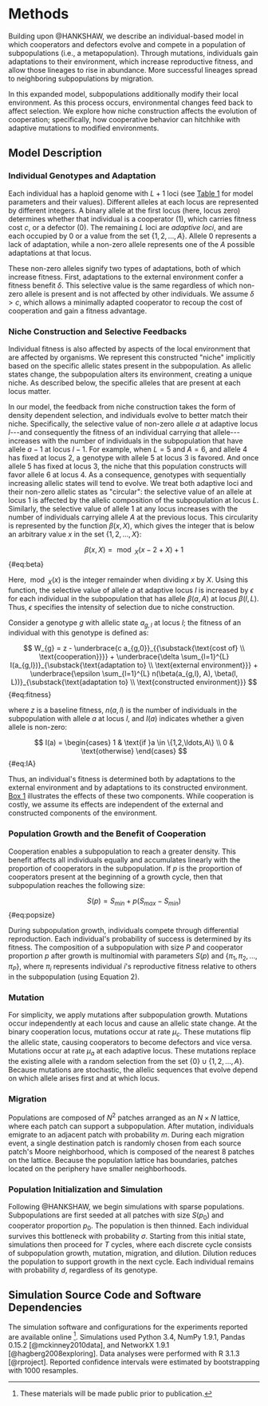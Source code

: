 
# Methods

Building upon @HANKSHAW, we describe an individual-based model in which cooperators and defectors evolve and compete in a population of subpopulations (i.e., a metapopulation).
Through mutations, individuals gain adaptations to their environment, which increase reproductive fitness, and allow those lineages to rise in abundance.
More successful lineages spread to neighboring subpopulations by migration.

In this expanded model, subpopulations additionally modify their local environment.
As this process occurs, environmental changes feed back to affect selection.
We explore how niche construction affects the evolution of cooperation; specifically, how cooperative behavior can hitchhike with adaptive mutations to modified environments.


## Model Description

### Individual Genotypes and Adaptation

Each individual has a haploid genome with $L + 1$ loci (see [Table 1](#tables) for model parameters and their values).
Different alleles at each locus are represented by different integers.
A binary allele at the first locus (here, locus zero) determines whether that individual is a cooperator ($1$), which carries fitness cost $c$, or a defector ($0$).
The remaining $L$ loci are *adaptive loci*, and are each occupied by $0$ or a value from the set $\{1, 2, \ldots, A\}$.
Allele $0$ represents a lack of adaptation, while a non-zero allele represents one of the $A$ possible adaptations at that locus.

These non-zero alleles signify two types of adaptations, both of which increase fitness.
First, adaptations to the external environment confer a fitness benefit $\delta$.
This selective value is the same regardless of which non-zero allele is present and is not affected by other individuals.
We assume $\delta > c$, which allows a minimally adapted cooperator to recoup the cost of cooperation and gain a fitness advantage.


### Niche Construction and Selective Feedbacks

Individual fitness is also affected by aspects of the local environment that are affected by organisms.
We represent this constructed "niche" implicitly based on the specific allelic states present in the subpopulation.
As allelic states change, the subpopulation alters its environment, creating a unique niche.
As described below, the specific alleles that are present at each locus matter.

In our model, the feedback from niche construction takes the form of density dependent selection, and individuals evolve to better match their niche.
Specifically, the selective value of non-zero allele $a$ at adaptive locus $l$---and consequently the fitness of an individual carrying that allele---increases with the number of individuals in the subpopulation that have allele $a-1$ at locus $l-1$.
For example, when $L=5$ and $A=6$, and allele $4$ has fixed at locus $2$, a genotype with allele $5$ at locus $3$ is favored.
And once allele $5$ has fixed at locus $3$, the niche that this population constructs will favor allele $6$ at locus $4$.
As a consequence, genotypes with sequentially increasing allelic states will tend to evolve.
We treat both adaptive loci and their non-zero allelic states as "circular": the selective value of an allele at locus 1 is affected by the allelic composition of the subpopulation at locus $L$.
Similarly, the selective value of allele 1 at any locus increases with the number of individuals carrying allele $A$ at the previous locus.
This circularity is represented by the function $\beta(x,X)$, which gives the integer that is below an arbitrary value $x$ in the set $\{1, 2, \ldots, X\}$:

$$ \beta(x, X) = \bmod_{X}(x - 2 + X) + 1 $$ {#eq:beta}

Here, $\bmod_{X}(x)$ is the integer remainder when dividing $x$ by $X$.
Using this function, the selective value of allele $a$ at adaptive locus $l$ is increased by $\epsilon$ for each individual in the subpopulation that has allele $\beta(a,A)$ at locus $\beta(l, L)$.
Thus, $\epsilon$ specifies the intensity of selection due to niche construction.

Consider a genotype $g$ with allelic state $a_{g,l}$ at locus $l$; the fitness of an individual with this genotype is defined as:

$$ W_{g} = z - \underbrace{c a_{g,0}}_{{\substack{\text{cost of} \\ \text{cooperation}}}} + \underbrace{\delta \sum_{l=1}^{L} I(a_{g,l})}_{\substack{\text{adaptation to} \\ \text{external environment}}} + \underbrace{\epsilon \sum_{l=1}^{L} n(\beta(a_{g,l}, A), \beta(l, L))}_{\substack{\text{adaptation to} \\ \text{constructed environment}}} $$ {#eq:fitness}

where $z$ is a baseline fitness, $n(a,l)$ is the number of individuals in the subpopulation with allele $a$ at locus $l$, and $I(a)$ indicates whether a given allele is non-zero:

$$
I(a) =
\begin{cases}
    1 & \text{if }a \in \{1,2,\ldots,A\} \\
    0 & \text{otherwise}
\end{cases}
$$ {#eq:IA}

Thus, an individual's fitness is determined both by adaptations to the external environment and by adaptations to its constructed environment.
[Box 1](#box1) illustrates the effects of these two components.
While cooperation is costly, we assume its effects are independent of the external and constructed components of the environment.


### Population Growth and the Benefit of Cooperation

Cooperation enables a subpopulation to reach a greater density.
This benefit affects all individuals equally and accumulates linearly with the proportion of cooperators in the subpopulation.
If $p$ is the proportion of cooperators present at the beginning of a growth cycle, then that subpopulation reaches the following size:

$$ S(p) = S_{min} + p (S_{max} - S_{min}) $$ {#eq:popsize}

During subpopulation growth, individuals compete through differential reproduction.
Each individual's probability of success is determined by its fitness.
The composition of a subpopulation with size $P$ and cooperator proportion $p$ after growth is multinomial with parameters $S(p)$ and $\{\pi_1, \pi_2, \ldots, \pi_{P}\}$, where $\pi_{i}$ represents individual $i$'s reproductive fitness relative to others in the subpopulation (using Equation 2).


### Mutation

For simplicity, we apply mutations after subpopulation growth.
Mutations occur independently at each locus and cause an allelic state change.
At the binary cooperation locus, mutations occur at rate $\mu_{c}$.
These mutations flip the allelic state, causing cooperators to become defectors and vice versa.
Mutations occur at rate $\mu_{a}$ at each adaptive locus.
These mutations replace the existing allele with a random selection from the set $\{0\} \cup \{1, 2, \ldots, A\}$.
Because mutations are stochastic, the allelic sequences that evolve depend on which allele arises first and at which locus.


### Migration

Populations are composed of $N^2$ patches arranged as an $N \times N$ lattice, where each patch can support a subpopulation.
After mutation, individuals emigrate to an adjacent patch with probability $m$.
During each migration event, a single destination patch is randomly chosen from each source patch's Moore neighborhood, which is composed of the nearest 8 patches on the lattice.
Because the population lattice has boundaries, patches located on the periphery have smaller neighborhoods.


### Population Initialization and Simulation

Following @HANKSHAW, we begin simulations with sparse populations.
Subpopulations are first seeded at all patches with size $S(p_{0})$ and cooperator proportion $p_{0}$.
The population is then thinned.
Each individual survives this bottleneck with probability $\sigma$.
Starting from this initial state, simulations then proceed for $T$ cycles, where each discrete cycle consists of subpopulation growth, mutation, migration, and dilution.
Dilution reduces the population to support growth in the next cycle.
Each individual remains with probability $d$, regardless of its genotype.


## Simulation Source Code and Software Dependencies

The simulation software and configurations for the experiments reported are available online [^1].
Simulations used Python 3.4, NumPy 1.9.1, Pandas 0.15.2 [@mckinney2010data], and NetworkX 1.9.1 [@hagberg2008exploring].
Data analyses were performed with R 3.1.3 [@rproject].
Reported confidence intervals were estimated by bootstrapping with 1000 resamples.

[^1]: These materials will be made public prior to publication.

